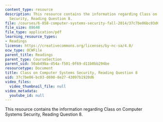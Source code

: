 ```yaml
---
content_type: resource
description: This resource contains the information regarding Class on Computer Systems
  Security, Reading Question 8.
file: /courses/6-858-computer-systems-security-fall-2014/37c7be06bc03d6908e2743097b1920d6_MIT6_858F14_Reading8.pdf
file_size: 88648
file_type: application/pdf
learning_resource_types:
- Readings
license: https://creativecommons.org/licenses/by-nc-sa/4.0/
ocw_type: OCWFile
parent_title: Readings
parent_type: CourseSection
parent_uid: 50ab49ba-d54a-f501-0f69-d11b0bb294be
resourcetype: Document
title: Class on Computer Systems Security, Reading Question 8
uid: 37c7be06-bc03-d690-8e27-43097b1920d6
video_files:
  video_thumbnail_file: null
video_metadata:
  youtube_id: null
---
```

This resource contains the information regarding Class on Computer Systems Security, Reading Question 8.